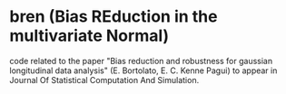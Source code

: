 # bren (Bias REduction in the multivariate Normal)

code related to the paper "Bias reduction and robustness for gaussian longitudinal data analysis" (E. Bortolato, E. C. Kenne Pagui)
to appear in Journal Of Statistical Computation And Simulation.
